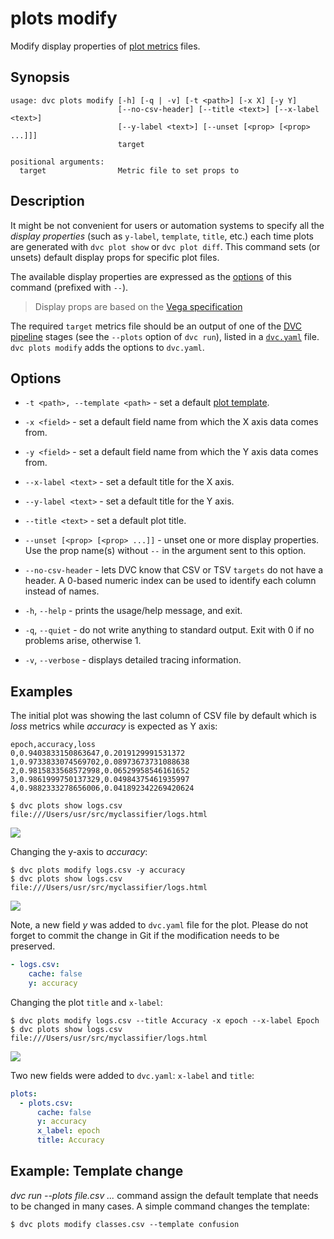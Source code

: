 # plots modify

Modify display properties of [plot metrics](/doc/command-reference/plots) files.

## Synopsis

```usage
usage: dvc plots modify [-h] [-q | -v] [-t <path>] [-x X] [-y Y]
                        [--no-csv-header] [--title <text>] [--x-label <text>]
                        [--y-label <text>] [--unset [<prop> [<prop> ...]]]
                        target

positional arguments:
  target                Metric file to set props to
```

## Description

It might be not convenient for users or automation systems to specify all the
_display properties_ (such as `y-label`, `template`, `title`, etc.) each time
plots are generated with `dvc plot show` or `dvc plot diff`. This command sets
(or unsets) default display props for specific plot files.

The available display properties are expressed as the [options](#options) of
this command (prefixed with `--`).

> Display props are based on the
> [Vega specification](https://vega.github.io/vega/docs/specification/)

The required `target` metrics file should be an <abbd>output</abbr> of one of
the [DVC pipeline](/doc/command-reference/pipeline) stages (see the `--plots`
option of `dvc run`), listed in a
[`dvc.yaml`](/doc/user-guide/dvc-files-and-directories) file. `dvc plots modify`
adds the options to `dvc.yaml`.

## Options

- `-t <path>, --template <path>` - set a default
  [plot template](/doc/command-reference/plots#plot-templates).

- `-x <field>` - set a default field name from which the X axis data comes from.

- `-y <field>` - set a default field name from which the Y axis data comes from.

- `--x-label <text>` - set a default title for the X axis.

- `--y-label <text>` - set a default title for the Y axis.

- `--title <text>` - set a default plot title.

- `--unset [<prop> [<prop> ...]]` - unset one or more display properties. Use
  the prop name(s) without `--` in the argument sent to this option.

- `--no-csv-header` - lets DVC know that CSV or TSV `targets` do not have a
  header. A 0-based numeric index can be used to identify each column instead of
  names.

- `-h`, `--help` - prints the usage/help message, and exit.

- `-q`, `--quiet` - do not write anything to standard output. Exit with 0 if no
  problems arise, otherwise 1.

- `-v`, `--verbose` - displays detailed tracing information.

## Examples

The initial plot was showing the last column of CSV file by default which is
_loss_ metrics while _accuracy_ is expected as Y axis:

```
epoch,accuracy,loss
0,0.9403833150863647,0.2019129991531372
1,0.9733833074569702,0.08973673731088638
2,0.9815833568572998,0.06529958546161652
3,0.9861999750137329,0.04984375461935997
4,0.9882333278656006,0.041892342269420624
```

```dvc
$ dvc plots show logs.csv
file:///Users/usr/src/myclassifier/logs.html
```

![](/img/plots_mod_loss.svg)

Changing the y-axis to _accuracy_:

```dvc
$ dvc plots modify logs.csv -y accuracy
$ dvc plots show logs.csv
file:///Users/usr/src/myclassifier/logs.html
```

![](/img/plots_mod_acc.svg)

Note, a new field _y_ was added to `dvc.yaml` file for the plot. Please do not
forget to commit the change in Git if the modification needs to be preserved.

```yaml
- logs.csv:
    cache: false
    y: accuracy
```

Changing the plot `title` and `x-label`:

```dvc
$ dvc plots modify logs.csv --title Accuracy -x epoch --x-label Epoch
$ dvc plots show logs.csv
file:///Users/usr/src/myclassifier/logs.html
```

![](/img/plots_mod_acc_titles.svg)

Two new fields were added to `dvc.yaml`: `x-label` and `title`:

```yaml
plots:
  - plots.csv:
      cache: false
      y: accuracy
      x_label: epoch
      title: Accuracy
```

## Example: Template change

_dvc run --plots file.csv ..._ command assign the default template that needs to
be changed in many cases. A simple command changes the template:

```dvc
$ dvc plots modify classes.csv --template confusion
```
